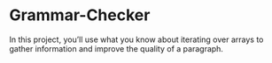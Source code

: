 # Grammar-Checker

In this project, you’ll use what you know about iterating over arrays to gather information and improve the quality of a paragraph.
